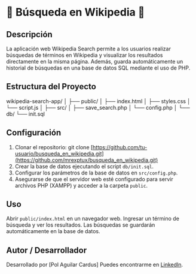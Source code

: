 # 📖 Búsqueda en Wikipedia 📖

## Descripción

La aplicación web Wikipedia Search permite a los usuarios realizar búsquedas de términos en Wikipedia y visualizar los resultados directamente en la misma página. Además, guarda automáticamente un historial de búsquedas en una base de datos SQL mediante el uso de PHP.

## Estructura del Proyecto


wikipedia-search-app/
│
├── public/
│   ├── index.html
│   ├── styles.css
│   └── script.js
│
├── src/
│   ├── save_search.php
│   └── config.php
│
└── db/
    └── init.sql

## Configuración

1. Clonar el repositorio: git clone [https://github.com/tu-usuario/busqueda_en_wikipedia.git](https://github.com/mrexptux/busqueda_en_wikipedia.git)  
2. Crear la base de datos ejecutando el script `db/init.sql`. 
3. Configurar los parámetros de la base de datos en `src/config.php`.
4. Asegurarse de que el servidor web esté configurado para servir archivos PHP (XAMPP) y acceder a la carpeta `public`.

## Uso

Abrir `public/index.html` en un navegador web. Ingresar un término de búsqueda y ver los resultados. Las búsquedas se guardarán automáticamente en la base de datos.


## Autor / Desarrollador

Desarrollado por [Pol Aguilar Cardus] Puedes encontrarme en [LinkedIn](https://www.linkedin.com/in/pol-aguilar-cardús-2930388b).




